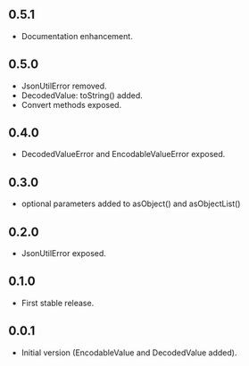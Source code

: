 ## 0.5.1

- Documentation enhancement.

## 0.5.0

- JsonUtilError removed.
- DecodedValue: toString() added.
- Convert methods exposed.


## 0.4.0

- DecodedValueError and EncodableValueError exposed.

## 0.3.0

- optional parameters added to asObject() and asObjectList()

## 0.2.0

- JsonUtilError exposed.

## 0.1.0

- First stable release.

## 0.0.1

- Initial version (EncodableValue and DecodedValue added).
